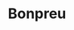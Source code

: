 ---
title: "Bonpreu"
url: /lhospitalet-de-llobregat/bonpreu-carrer-de-santa-anna/
shop: Supermarkt
---